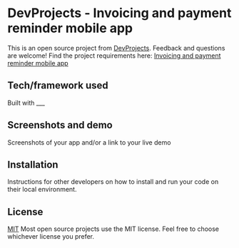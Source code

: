 # DevProjects - Invoicing and payment reminder mobile app

This is an open source project from [DevProjects](http://www.codementor.io/projects). Feedback and questions are welcome!
Find the project requirements here: [Invoicing and payment reminder mobile app](https://www.codementor.io/projects/mobile/invoicing-and-payment-reminder-mobile-app-atx32o85yj)

## Tech/framework used
Built with ___

## Screenshots and demo
Screenshots of your app and/or a link to your live demo

## Installation
Instructions for other developers on how to install and run your code on their local environment.

## License
[MIT](https://choosealicense.com/licenses/mit/)
Most open source projects use the MIT license. Feel free to choose whichever license you prefer.


